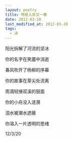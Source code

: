 ```yaml
---
layout: poetry
title: 物是人非又一春
date: 2012-03-20
last_modified_at: 2012-03-20
tags:
  - 诗
---
```


阳光拆解了河流的坚冰

你的名字在笑靥中消逝

春风吹开了杨柳的序幕

你的故事在芽尖处流离

雨滴轻捶双溪的鼓面

你的小舟没入涟漪

泪水被潮水遮蔽

你溶入一片透明的思绪

12/3/20